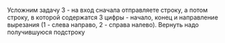 Усложним задачу 3 - на вход сначала отправляете строку, а потом строку, в которой содержатся 3 цифры - начало, конец и направление вырезания (1 - слева направо, 2 - справа налево). Вернуть надо получившуюся подстроку
